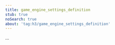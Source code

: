 ```yaml
---
title: game_engine_settings_definition
stub: true
noSearch: true
about: 'tag:h3/game_engine_settings_definition'
---
```

  ...
  